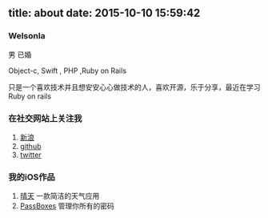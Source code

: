 title: about
date: 2015-10-10 15:59:42
---

### Welsonla

男 已婚

Object-c, Swift , PHP ,Ruby on Rails


只是一个喜欢技术并且想安安心心做技术的人，喜欢开源，乐于分享，最近在学习Ruby on rails




### 在社交网站上关注我
1. [新浪](http://weibo.com/sudobeta)
2. [github](https://github.com/welsonla)
3. [twitter](https://twitter.com/welsonla)



### 我的iOS作品

1. [晴天](https://itunes.apple.com/cn/app/qing-tian/id585544395?mt=8) 一款简洁的天气应用
2. [PassBoxes](http://itunes.apple.com/app/id663329564) 管理你所有的密码